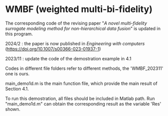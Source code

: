 # WMBF (weighted multi-bi-fidelity)


The corresponding code of the revising paper "*A novel multi-fidelity surrogate modeling method for non-hierarchical data fusion*" is updated in this program.

2024/2 : the paper is now published in *Engineering with computers* (https://doi.org/10.1007/s00366-023-01937-1)

2023/11 : update the code of the demostration example in 4.1



Codes in different file folders refer to different methods, the 'WMBF_202311' one is ours.

main_demo1d.m is the main function file, which provide the main result of Section 4.1.

To run this demostration, all files should be included in Matlab path. Run "main_demo1d.m" can obtain the corresponding result as the variable 'Res' shown.

